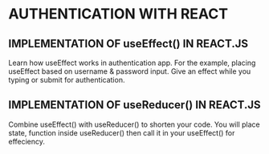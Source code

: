 # AUTHENTICATION WITH REACT

## IMPLEMENTATION OF useEffect() IN REACT.JS

Learn how useEffect works in authentication app. For the example, placing useEffect based on username & password input. Give an effect while you typing or submit for authentication.

## IMPLEMENTATION OF useReducer() IN REACT.JS

Combine useEffect() with useReducer() to shorten your code. You will place state, function inside useReducer() then call it in your useEffect() for effeciency.